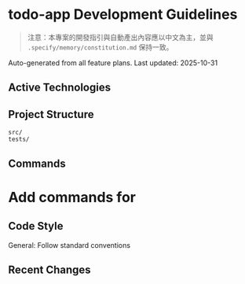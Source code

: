 ﻿# todo-app Development Guidelines

> 注意：本專案的開發指引與自動產出內容應以中文為主，並與 `.specify/memory/constitution.md` 保持一致。

Auto-generated from all feature plans. Last updated: 2025-10-31

## Active Technologies



## Project Structure

```text
src/
tests/
```

## Commands

# Add commands for 

## Code Style

General: Follow standard conventions

## Recent Changes



<!-- MANUAL ADDITIONS START -->
<!-- MANUAL ADDITIONS END -->
